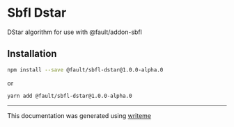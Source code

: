 # Sbfl Dstar

DStar algorithm for use with @fault/addon-sbfl

## Installation

```bash
npm install --save @fault/sbfl-dstar@1.0.0-alpha.0
```
or
```bash
yarn add @fault/sbfl-dstar@1.0.0-alpha.0
```

---
This documentation was generated using [writeme](https://www.npmjs.com/package/@writeme/core)
